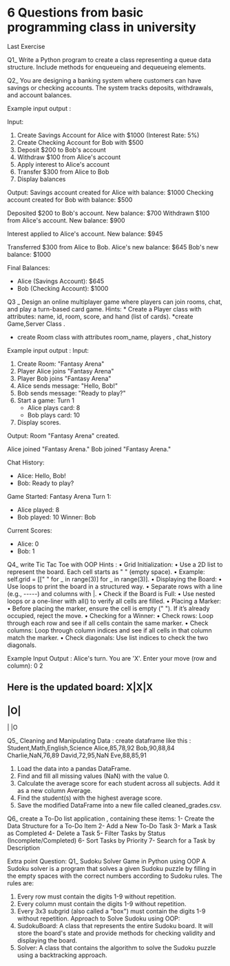 # 6 Questions from basic programming class in university

Last Exercise

Q1_ Write a Python program to create a class representing a queue data structure. Include methods for enqueueing and dequeueing elements.

Q2_ You are designing a banking system where customers can have savings or checking accounts. The system tracks deposits, withdrawals, and account balances.

Example input output :

Input:
1. Create Savings Account for Alice with $1000 (Interest Rate: 5%)
2. Create Checking Account for Bob with $500
3. Deposit $200 to Bob's account
4. Withdraw $100 from Alice's account
5. Apply interest to Alice's account
6. Transfer $300 from Alice to Bob
7. Display balances

Output:
Savings account created for Alice with balance: $1000
Checking account created for Bob with balance: $500

Deposited $200 to Bob's account. New balance: $700
Withdrawn $100 from Alice's account. New balance: $900

Interest applied to Alice's account. New balance: $945

Transferred $300 from Alice to Bob.
Alice's new balance: $645
Bob's new balance: $1000

Final Balances:
- Alice (Savings Account): $645
- Bob (Checking Account): $1000

Q3 _ Design an online multiplayer game where players can join rooms, chat, and play a turn-based card game.
 Hints: * Create a Player class with attributes: name, id, room, score, and hand (list of cards).
*create Game,Server Class . 
* create Room class with attributes room_name, players , chat_history

Example input output :
Input:
1. Create Room: "Fantasy Arena"
2. Player Alice joins "Fantasy Arena"
3. Player Bob joins "Fantasy Arena"
4. Alice sends message: "Hello, Bob!"
5. Bob sends message: "Ready to play?"
6. Start a game: Turn 1
   - Alice plays card: 8
   - Bob plays card: 10
7. Display scores.

Output:
Room "Fantasy Arena" created.

Alice joined "Fantasy Arena."
Bob joined "Fantasy Arena."

Chat History:
- Alice: Hello, Bob!
- Bob: Ready to play?

Game Started: Fantasy Arena
Turn 1:
- Alice played: 8
- Bob played: 10
Winner: Bob

Current Scores:
- Alice: 0
- Bob: 1

Q4_ write Tic Tac Toe with OOP 
Hints :
•  Grid Initialization:
•	Use a 2D list to represent the board. Each cell starts as " " (empty space).
•	Example: self.grid = [[" " for _ in range(3)] for _ in range(3)].
•  Displaying the Board:
•	Use loops to print the board in a structured way.
•	Separate rows with a line (e.g., -----) and columns with |.
•  Check if the Board is Full:
•	Use nested loops or a one-liner with all() to verify all cells are filled.
•  Placing a Marker:
•	Before placing the marker, ensure the cell is empty (" "). If it’s already occupied, reject the move.
•  Checking for a Winner:
•	Check rows: Loop through each row and see if all cells contain the same marker.
•	Check columns: Loop through column indices and see if all cells in that column match the marker.
•	Check diagonals: Use list indices to check the two diagonals.

Example Input Output : 
Alice's turn. You are 'X'.
Enter your move (row and column): 0 2

Here is the updated board:
X|X|X
-----
 |O| 
-----
 | |O

Q5_ Cleaning and Manipulating Data : create dataframe like this :
Student,Math,English,Science
Alice,85,78,92
Bob,90,88,84
Charlie,NaN,76,89
David,72,95,NaN
Eve,88,85,91
1.	Load the data into a pandas DataFrame.
2.	Find and fill all missing values (NaN) with the value 0.
3.	Calculate the average score for each student across all subjects. Add it as a new column Average.
4.	Find the student(s) with the highest average score.
5.	Save the modified DataFrame into a new file called cleaned_grades.csv.

Q6_ create a To-Do list application , containing these items:
1-	Create the Data Structure for a To-Do Item
2-	Add a New To-Do Task
3-	Mark a Task as Completed
4-	Delete a Task
5-	Filter Tasks by Status (Incomplete/Completed)
6-	Sort Tasks by Priority
7-	Search for a Task by Description


Extra point Question:
Q1_ Sudoku Solver Game in Python using OOP
A Sudoku solver is a program that solves a given Sudoku puzzle by filling in the empty spaces with the correct numbers according to Sudoku rules. The rules are:
1.	Every row must contain the digits 1-9 without repetition.
2.	Every column must contain the digits 1-9 without repetition.
3.	Every 3x3 subgrid (also called a "box") must contain the digits 1-9 without repetition.
Approach to Solve Sudoku using OOP:
1.	SudokuBoard: A class that represents the entire Sudoku board. It will store the board's state and provide methods for checking validity and displaying the board.
2.	Solver: A class that contains the algorithm to solve the Sudoku puzzle using a backtracking approach.
